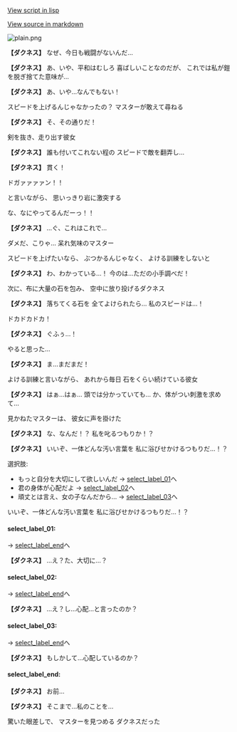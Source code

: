 [View script in lisp](../scripts/10341202.txt)

[View source in markdown](10341202.md)

![plain.png](../images/backgrounds/plain.png)

**【ダクネス】**
なぜ、今日も戦闘がないんだ…

**【ダクネス】**
あ、いや、平和はむしろ
喜ばしいことなのだが、
これでは私が鎧を脱ぎ捨てた意味が…

**【ダクネス】**
あ、いや…なんでもない！

スピードを上げるんじゃなかったの？
マスターが敢えて尋ねる

**【ダクネス】**
そ、その通りだ！

剣を抜き、走り出す彼女

**【ダクネス】**
誰も付いてこれない程の
スピードで敵を翻弄し…

**【ダクネス】**
貫く！

ドガァァァァン！！

と言いながら、
思いっきり岩に激突する

な、なにやってるんだーっ！！

**【ダクネス】**
…ぐ、これはこれで…

ダメだ、こりゃ…
呆れ気味のマスター

スピードを上げたいなら、
ぶつかるんじゃなく、
よける訓練をしないと

**【ダクネス】**
わ、わかっている…！
今のは…ただの小手調べだ！

次に、布に大量の石を包み、
空中に放り投げるダクネス

**【ダクネス】**
落ちてくる石を
全てよけられたら…
私のスピードは…！

ドカドカドカ！

**【ダクネス】**
ぐふぅ…！

やると思った…

**【ダクネス】**
ま…まだまだ！

よける訓練と言いながら、
あれから毎日
石をくらい続けている彼女

**【ダクネス】**
はぁ…はぁ…
頭では分かっていても…
か、体がつい刺激を求めて…

見かねたマスターは、
彼女に声を掛けた

**【ダクネス】**
な、なんだ！？
私を叱るつもりか！？

**【ダクネス】**
いいぞ、一体どんな汚い言葉を
私に浴びせかけるつもりだ…！？

選択肢:
- もっと自分を大切にして欲しいんだ → [select_label_01](#select_label_01)へ
- 君の身体が心配だよ → [select_label_02](#select_label_02)へ
- 頑丈とは言え、女の子なんだから… → [select_label_03](#select_label_03)へ

いいぞ、一体どんな汚い言葉を
私に浴びせかけるつもりだ…！？

#### select_label_01:
 → [select_label_end](#select_label_end)へ

**【ダクネス】**
…え？た、大切に…？

#### select_label_02:
 → [select_label_end](#select_label_end)へ

**【ダクネス】**
…え？し…心配…と言ったのか？

#### select_label_03:
 → [select_label_end](#select_label_end)へ

**【ダクネス】**
もしかして…心配しているのか？

#### select_label_end:

**【ダクネス】**
お前…

**【ダクネス】**
そこまで…私のことを…

驚いた眼差しで、
マスターを見つめる
ダクネスだった